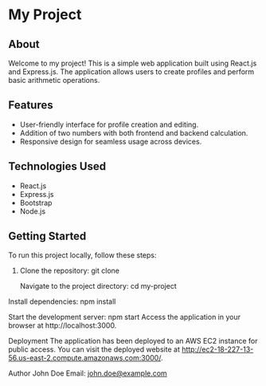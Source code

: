 # My Project

## About
Welcome to my project! This is a simple web application built using React.js and Express.js. The application allows users to create profiles and perform basic arithmetic operations.

## Features
- User-friendly interface for profile creation and editing.
- Addition of two numbers with both frontend and backend calculation.
- Responsive design for seamless usage across devices.

## Technologies Used
- React.js
- Express.js
- Bootstrap
- Node.js

## Getting Started
To run this project locally, follow these steps:

1. Clone the repository:
   git clone <repository-url>

    Navigate to the project directory:
        cd my-project

Install dependencies:
    npm install

Start the development server:
    npm start
    Access the application in your browser at http://localhost:3000.

Deployment
    The application has been deployed to an AWS EC2 instance for public access. You can visit the deployed website at http://ec2-18-227-13-56.us-east-2.compute.amazonaws.com:3000/.

Author
    John Doe
    Email: john.doe@example.com